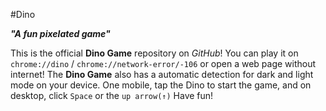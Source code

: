 #Dino

*__"A fun pixelated game"__*

This is the official __**Dino Game**__ repository on *GitHub*! You can play it on `chrome://dino` / `chrome://network-error/-106` or open a web page without internet! The __**Dino Game**__ also has a automatic detection for dark and light mode on your device. One mobile, tap the Dino to start the game, and on desktop, click `Space` or the `up arrow(↑)` Have fun! 
